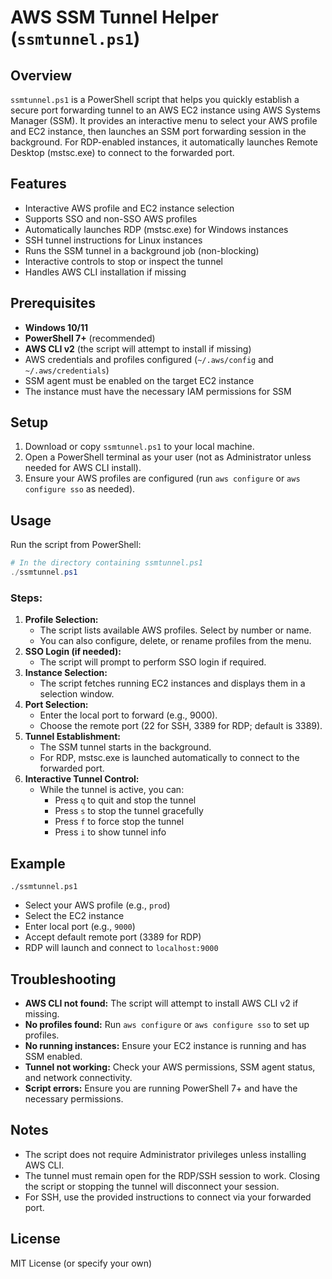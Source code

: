 # AWS SSM Tunnel Helper (`ssmtunnel.ps1`)

## Overview

`ssmtunnel.ps1` is a PowerShell script that helps you quickly establish a secure port forwarding tunnel to an AWS EC2 instance using AWS Systems Manager (SSM). It provides an interactive menu to select your AWS profile and EC2 instance, then launches an SSM port forwarding session in the background. For RDP-enabled instances, it automatically launches Remote Desktop (mstsc.exe) to connect to the forwarded port.

## Features
- Interactive AWS profile and EC2 instance selection
- Supports SSO and non-SSO AWS profiles
- Automatically launches RDP (mstsc.exe) for Windows instances
- SSH tunnel instructions for Linux instances
- Runs the SSM tunnel in a background job (non-blocking)
- Interactive controls to stop or inspect the tunnel
- Handles AWS CLI installation if missing

## Prerequisites
- **Windows 10/11**
- **PowerShell 7+** (recommended)
- **AWS CLI v2** (the script will attempt to install if missing)
- AWS credentials and profiles configured (`~/.aws/config` and `~/.aws/credentials`)
- SSM agent must be enabled on the target EC2 instance
- The instance must have the necessary IAM permissions for SSM

## Setup
1. Download or copy `ssmtunnel.ps1` to your local machine.
2. Open a PowerShell terminal as your user (not as Administrator unless needed for AWS CLI install).
3. Ensure your AWS profiles are configured (run `aws configure` or `aws configure sso` as needed).

## Usage
Run the script from PowerShell:

```powershell
# In the directory containing ssmtunnel.ps1
./ssmtunnel.ps1
```

### Steps:
1. **Profile Selection:**
   - The script lists available AWS profiles. Select by number or name.
   - You can also configure, delete, or rename profiles from the menu.
2. **SSO Login (if needed):**
   - The script will prompt to perform SSO login if required.
3. **Instance Selection:**
   - The script fetches running EC2 instances and displays them in a selection window.
4. **Port Selection:**
   - Enter the local port to forward (e.g., 9000).
   - Choose the remote port (22 for SSH, 3389 for RDP; default is 3389).
5. **Tunnel Establishment:**
   - The SSM tunnel starts in the background.
   - For RDP, mstsc.exe is launched automatically to connect to the forwarded port.
6. **Interactive Tunnel Control:**
   - While the tunnel is active, you can:
     - Press `q` to quit and stop the tunnel
     - Press `s` to stop the tunnel gracefully
     - Press `f` to force stop the tunnel
     - Press `i` to show tunnel info

## Example
```
./ssmtunnel.ps1
```
- Select your AWS profile (e.g., `prod`)
- Select the EC2 instance
- Enter local port (e.g., `9000`)
- Accept default remote port (3389 for RDP)
- RDP will launch and connect to `localhost:9000`

## Troubleshooting
- **AWS CLI not found:** The script will attempt to install AWS CLI v2 if missing.
- **No profiles found:** Run `aws configure` or `aws configure sso` to set up profiles.
- **No running instances:** Ensure your EC2 instance is running and has SSM enabled.
- **Tunnel not working:** Check your AWS permissions, SSM agent status, and network connectivity.
- **Script errors:** Ensure you are running PowerShell 7+ and have the necessary permissions.

## Notes
- The script does not require Administrator privileges unless installing AWS CLI.
- The tunnel must remain open for the RDP/SSH session to work. Closing the script or stopping the tunnel will disconnect your session.
- For SSH, use the provided instructions to connect via your forwarded port.

## License
MIT License (or specify your own) 